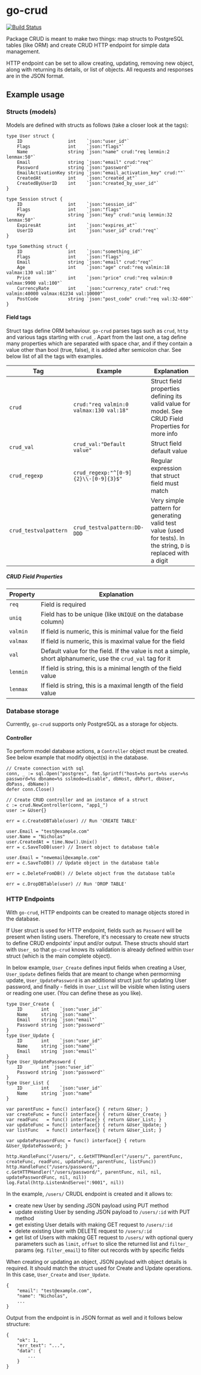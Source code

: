 # go-crud

[![Build Status](https://travis-ci.com/gen64/go-crud.svg?branch=main)](https://travis-ci.com/gen64/go-crud)

Package CRUD is meant to make two things: map structs to PostgreSQL tables
(like ORM) and create CRUD HTTP endpoint for simple data management.

HTTP endpoint can be set to allow creating, updating, removing new object, 
along with returning its details, or list of objects. All requests and
responses are in the JSON format.

## Example usage
### Structs (models)
Models are defined with structs as follows (take a closer look at the tags):

```
type User struct {
	ID                 int    `json:"user_id"`
	Flags              int    `json:"flags"`
	Name               string `json:"name" crud:"req lenmin:2 lenmax:50"`
	Email              string `json:"email" crud:"req"`
	Password           string `json:"password"`
	EmailActivationKey string `json:"email_activation_key" crud:""`
	CreatedAt          int    `json:"created_at"`
	CreatedByUserID    int    `json:"created_by_user_id"`
}

type Session struct {
	ID                 int    `json:"session_id"`
	Flags              int    `json:"flags"`
	Key                string `json:"key" crud:"uniq lenmin:32 lenmax:50"`
	ExpiresAt          int    `json:"expires_at"`
	UserID             int    `json:"user_id" crud:"req"`
}

type Something struct {
	ID                 int    `json:"something_id"`
	Flags              int    `json:"flags"`
	Email              string `json:"email" crud:"req"`
	Age                int    `json:"age" crud:"req valmin:18 valmax:130 val:18"`
	Price              int    `json:"price" crud:"req valmin:0 valmax:9900 val:100"`
	CurrencyRate       int    `json:"currency_rate" crud:"req valmin:40000 valmax:61234 val:10000"`
	PostCode           string `json:"post_code" crud:"req val:32-600"`
}
```


#### Field tags
Struct tags define ORM behaviour. `go-crud` parses tags such as `crud`, `http`
and various tags starting with `crud_`. Apart from the last one, a tag define
many properties which are separated with space char, and if they contain
a value other than bool (true, false), it is added after semicolon char.
See below list of all the tags with examples.

Tag | Example | Explanation
--- | --- | ---
`crud` | `crud:"req valmin:0 valmax:130 val:18"` | Struct field properties defining its valid value for model. See CRUD Field Properties for more info
`crud_val` | `crud_val:"Default value"` | Struct field default value
`crud_regexp` | `crud_regexp:"^[0-9]{2}\\-[0-9]{3}$"` | Regular expression that struct field must match
`crud_testvalpattern` | `crud_testvalpattern:DD-DDD` | Very simple pattern for generating valid test value (used for tests). In the string, `D` is replaced with a digit


##### CRUD Field Properties
Property | Explanation
--- | ---
`req` | Field is required
`uniq` | Field has to be unique (like `UNIQUE` on the database column)
`valmin` | If field is numeric, this is minimal value for the field
`valmax` | If field is numeric, this is maximal value for the field
`val` | Default value for the field. If the value is not a simple, short alphanumeric, use the `crud_val` tag for it
`lenmin` | If field is string, this is a minimal length of the field value
`lenmax` | If field is string, this is a maximal length of the field value


### Database storage
Currently, `go-crud` supports only PostgreSQL as a storage for objects. 

#### Controller
To perform model database actions, a `Controller` object must be created. See
below example that modify object(s) in the database.

```
// Create connection with sql
conn, _ := sql.Open("postgres", fmt.Sprintf("host=%s port=%s user=%s password=%s dbname=%s sslmode=disable", dbHost, dbPort, dbUser, dbPass, dbName))
defer conn.Close()

// Create CRUD controller and an instance of a struct
c := crud.NewController(conn, "app1_")
user := &User{}

err = c.CreateDBTable(user) // Run 'CREATE TABLE'

user.Email = "test@example.com"
user.Name = "Nicholas"
user.CreatedAt = time.Now().Unix()
err = c.SaveToDB(user) // Insert object to database table

user.Email = "newemail@example.com"
err = c.SaveToDB() // Update object in the database table

err = c.DeleteFromDB() // Delete object from the database table

err = c.DropDBTable(user) // Run 'DROP TABLE'
```

### HTTP Endpoints
With `go-crud`, HTTP endpoints can be created to manage objects stored in the
database.

If User struct is used for HTTP endpoint, fields such as `Password` will be
present when listing users. Therefore, it's necessary to create new
structs to define CRUD endpoints' input and/or output. These structs should
start with `User_` so that `go-crud` knows its validation is already defined
within `User` struct (which is the main complete object).

In below example, `User_Create` defines input fields when creating a User,
`User_Update` defines fields that are meant to change when permorming update,
`User_UpdatePassword` is an additional struct just for updating User password,
and finally - fields in `User_List` will be visible when listing users or
reading one user. (You can define these as you like).
```
type User_Create {
	ID       int    `json:"user_id"`
	Name     string `json:"name"`
	Email    string `json:"email"`
	Password string `json:"password"`
}
type User_Update {
	ID       int    `json:"user_id"`
	Name     string `json:"name"`
	Email    string `json:"email"`
}
type User_UpdatePassword {
	ID       int `json:"user_id"`
	Password string `json:"password"`
}
type User_List {
	ID       int    `json:"user_id"`
	Name     string `json:"name"
}
```

```
var parentFunc = func() interface{} { return &User; }
var createFunc = func() interface{} { return &User_Create; }
var readFunc   = func() interface{} { return &User_List; }
var updateFunc = func() interface{} { return &User_Update; }
var listFunc   = func() interface{} { return &User_List; }

var updatePasswordFunc = func() interface{} { return &User_UpdatePassword; }

http.HandleFunc("/users/", c.GetHTTPHandler("/users/", parentFunc, createFunc, readFunc, updateFunc, parentFunc, listFunc))
http.HandleFunc("/users/password/", c.GetHTTPHandler("/users/password/", parentFunc, nil, nil, updatePasswordFunc, nil, nil))
log.Fatal(http.ListenAndServe(":9001", nil))
```

In the example, `/users/` CRUDL endpoint is created and it allows to:
* create new User by sending JSON payload using PUT method
* update existing User by sending JSON payload to `/users/:id` with PUT method
* get existing User details with making GET request to `/users/:id`
* delete existing User with DELETE request to `/users/:id`
* get list of Users with making GET request to `/users/` with optional query parameters such as `limit`, `offset` to slice the returned list and `filter_` params (eg. `filter_email`) to filter out records with by specific fields

When creating or updating an object, JSON payload with object details is
required. It should match the struct used for Create and Update operations.
In this case, `User_Create` and `User_Update`.

```
{
	"email": "test@example.com",
	"name": "Nicholas",
	...
}
```

Output from the endpoint is in JSON format as well and it follows below
structure:

```
{
	"ok": 1,
	"err_text": "...",
	"data": {
		...
	}
}
```
